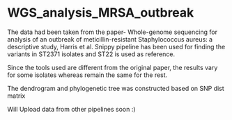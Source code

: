 # WGS_analysis_MRSA_outbreak
The data had been taken from the paper- Whole-genome sequencing for analysis of an outbreak of meticillin-resistant Staphylococcus aureus: a descriptive study, Harris et al.
Snippy pipeline has been used for finding the variants in ST2371 isolates and ST22 is used as reference.

Since the tools used are different from the original paper, the results vary for some isolates whereas remain the same for the rest.

The dendrogram and phylogenetic tree was constructed based on SNP dist matrix

Will Upload data from other pipelines soon :)
